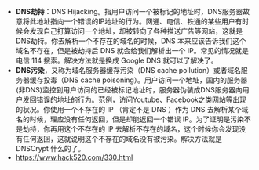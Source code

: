 - **DNS劫持**：DNS Hijacking。指用户访问一个被标记的地址时，DNS服务器故意将此地址指向一个错误的IP地址的行为。网通、电信、铁通的某些用户有时候会发现自己打算访问一个地址，却被转向了各种推送广告等网站，这就是DNS劫持。你去解析一个不存在的域名的时候，DNS 本来应该告诉我们这个域名不存在，但是被劫持后 DNS 就会给我们解析出一个 IP。常见的情况就是电信 114 搜索。解决方法就是换成 Google DNS 就可以了解决了。
- **DNS污染**，又称为域名服务器缓存污染（DNS cache pollution）或者域名服务器缓存投毒（DNS cache poisoning）。用户访问一个地址，国内的服务器(非DNS)监控到用户访问的已经被标记地址时，服务器伪装成DNS服务器向用户发回错误的地址的行为。范例，访问Youtube、Facebook之类网站等出现的状况。你使用一个不存在的 IP （肯定不是 DNS ）作为 DNS 去解析某个域名的时候，理应没有任何返回，但是却能返回一个错误 IP。为了证明是污染不是劫持，你再用这个不存在的 IP 去解析不存在的域名，这个时候你会发现没有任何返回，这就说明这个不存在的域名没有被污染。解决方法就是 DNSCrypt 什么的了。
- https://www.hack520.com/330.html

